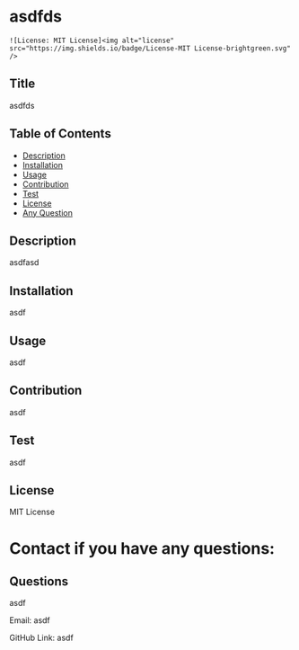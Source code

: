 # asdfds
  
    ![License: MIT License]<img alt="license" src="https://img.shields.io/badge/License-MIT License-brightgreen.svg" />
  
  
  ## Title
  asdfds

  ## Table of Contents
  * [Description](#description)
  * [Installation](#installation)
  * [Usage](#usage)
  * [Contribution](#contribution)
  * [Test](#test)
  * [License](#license)
  * [Any Question](#questions)

  ## Description
  asdfasd
  
  ## Installation
  asdf
  
  ## Usage
  asdf
  
  ## Contribution
  asdf
  
  ## Test
  asdf
  
  ## License
  MIT License

  # Contact if you have any questions:

  ## Questions
  asdf

  Email:
  asdf

  GitHub Link:
  asdf

  
